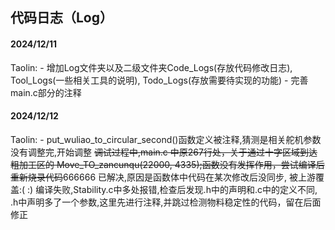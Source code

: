 ## 代码日志（Log）
#### 2024/12/11
Taolin: - 增加Log文件夹以及二级文件夹Code_Logs(存放代码修改日志), Tool_Logs(一些相关工具的说明), Todo_Logs(存放需要待实现的功能)
        - 完善main.c部分的注释
#### 2024/12/12
Taolin: - put_wuliao_to_circular_second()函数定义被注释,猜测是相关舵机参数没有调整完,开始调整
        ~~调试过程中,main.c 中原267行处，关于通过十字区域到达粗加工区的 Move_TO_zancunqu(22000, 4335);函数没有发挥作用，尝试编译后重新烧录代码~~666666
        已解决,原因是函数体中代码在某次修改后没同步, 被上游覆盖:(
        :)
        编译失败,Stability.c中多处报错,检查后发现.h中的声明和.c中的定义不同, .h中声明多了一个参数,这里先进行注释,并跳过检测物料稳定性的代码，留在后面修正
